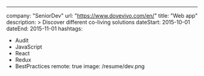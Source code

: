 ---
company: "SeniorDev"
url: "https://www.dovevivo.com/en/"
title: "Web app"
description: >
 Discover different co-living solutions
dateStart: 2015-10-01
dateEnd: 2015-11-01
hashtags:
  - Audit
  - JavaScript
  - React
  - Redux
  - BestPractices
remote: true
image: /resume/dev.png
